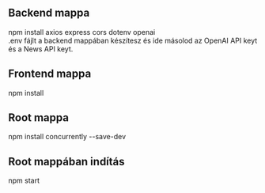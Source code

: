 ## Backend mappa
npm install axios express cors dotenv openai\
.env fájlt a backend mappában készítesz és ide másolod az OpenAI API keyt és a News API keyt.

## Frontend mappa
npm install

## Root mappa
npm install concurrently --save-dev

## Root mappában indítás
npm start


